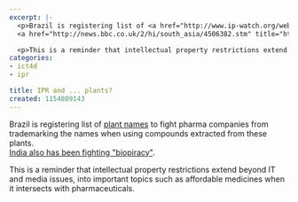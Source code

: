 ```yaml
---
excerpt: |-
  <p>Brazil is registering list of <a href="http://www.ip-watch.org/weblog/index.php?p=377">plant names</a> to fight pharma companies from trademarking the names when using compounds extracted from these plants.<br />
  <a href="http://news.bbc.co.uk/2/hi/south_asia/4506382.stm" title="http://news.bbc.co.uk/2/hi/south_asia/4506382.stm" rel="nofollow">India also has been fighting "biopiracy"</a>.</p>

  <p>This is a reminder that intellectual property restrictions extend beyond IT and media issues, into important topics such as affordable medicines when it intersects with pharmaceuticals.</p>
categories:
- ict4d
- ipr

title: IPR and ... plants?
created: 1154809143
---
```

<p>Brazil is registering list of <a href="http://www.ip-watch.org/weblog/index.php?p=377">plant names</a> to fight pharma companies from trademarking the names when using compounds extracted from these plants.<br />
<a href="http://news.bbc.co.uk/2/hi/south_asia/4506382.stm" title="http://news.bbc.co.uk/2/hi/south_asia/4506382.stm" rel="nofollow">India also has been fighting "biopiracy"</a>.</p>

<p>This is a reminder that intellectual property restrictions extend beyond IT and media issues, into important topics such as affordable medicines when it intersects with pharmaceuticals.</p>
